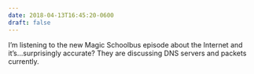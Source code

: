 ```yaml
---
date: 2018-04-13T16:45:20-0600
draft: false
---
```




I’m listening to the new Magic Schoolbus episode about the Internet and it’s…surprisingly accurate? They are discussing DNS servers and packets currently.



